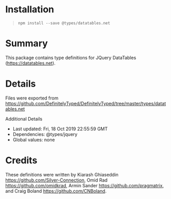 # Installation
> `npm install --save @types/datatables.net`

# Summary
This package contains type definitions for JQuery DataTables (https://datatables.net).

# Details
Files were exported from https://github.com/DefinitelyTyped/DefinitelyTyped/tree/master/types/datatables.net

Additional Details
 * Last updated: Fri, 18 Oct 2019 22:55:59 GMT
 * Dependencies: @types/jquery
 * Global values: none

# Credits
These definitions were written by Kiarash Ghiaseddin <https://github.com/Silver-Connection>, Omid Rad <https://github.com/omidkrad>, Armin Sander <https://github.com/pragmatrix>, and Craig Boland <https://github.com/CNBoland>.
